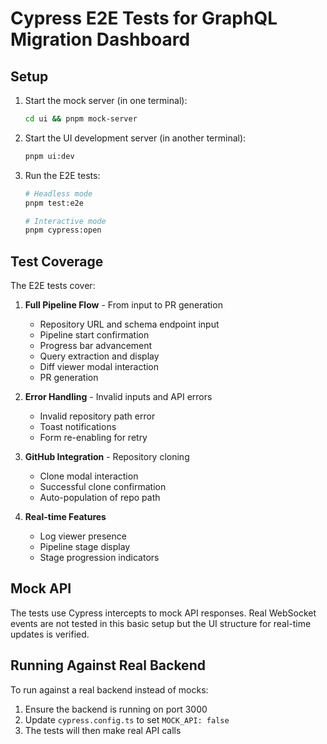 # Cypress E2E Tests for GraphQL Migration Dashboard

## Setup

1. Start the mock server (in one terminal):

   ```bash
   cd ui && pnpm mock-server
   ```

2. Start the UI development server (in another terminal):

   ```bash
   pnpm ui:dev
   ```

3. Run the E2E tests:

   ```bash
   # Headless mode
   pnpm test:e2e

   # Interactive mode
   pnpm cypress:open
   ```

## Test Coverage

The E2E tests cover:

1. **Full Pipeline Flow** - From input to PR generation
   - Repository URL and schema endpoint input
   - Pipeline start confirmation
   - Progress bar advancement
   - Query extraction and display
   - Diff viewer modal interaction
   - PR generation

2. **Error Handling** - Invalid inputs and API errors
   - Invalid repository path error
   - Toast notifications
   - Form re-enabling for retry

3. **GitHub Integration** - Repository cloning
   - Clone modal interaction
   - Successful clone confirmation
   - Auto-population of repo path

4. **Real-time Features**
   - Log viewer presence
   - Pipeline stage display
   - Stage progression indicators

## Mock API

The tests use Cypress intercepts to mock API responses. Real WebSocket events are not tested in this basic setup but the UI structure for real-time updates is verified.

## Running Against Real Backend

To run against a real backend instead of mocks:

1. Ensure the backend is running on port 3000
2. Update `cypress.config.ts` to set `MOCK_API: false`
3. The tests will then make real API calls
